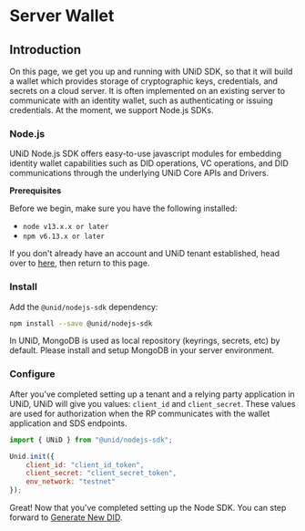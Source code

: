 # Server Wallet

## Introduction

On this page, we get you up and running with UNiD SDK, so that it will build a wallet which provides storage of cryptographic keys, credentials, and secrets on a cloud server. It is often implemented on an existing server to communicate with an identity wallet, such as authenticating or issuing credentials. At the moment, we support Node.js SDKs.

### Node.js

UNiD Node.js SDK offers easy-to-use javascript modules for embedding identity wallet capabilities such as DID operations, VC operations, and DID communications through the underlying UNiD Core APIs and Drivers.

**Prerequisites**

Before we begin, make sure you have the following installed:

* `node v13.x.x or later`
* `npm v6.13.x or later`

If you don't already have an account and UNiD tenant established, head over to [here](https://docs.getunid.io), then return to this page.

### Install

Add the `@unid/nodejs-sdk` dependency:

```bash
npm install --save @unid/nodejs-sdk
```

In UNiD, MongoDB is used as local repository \(keyrings, secrets, etc\) by default. Please install and setup MongoDB in your server environment.

### Configure

After you've completed setting up a tenant and a relying party application in UNiD, UNiD will give you values: `client_id` and `client_secret`. These values are used for authorization when the RP communicates with the wallet application and SDS endpoints.

```javascript
import { UNiD } from "@unid/nodejs-sdk";

Unid.init({
    client_id: "client_id_token",
    client_secret: "client_secret_token",
    env_network: "testnet"
});
```

Great! Now that you've completed setting up the Node SDK. You can step forward to [Generate New DID](https://github.com/getunid/unid-docs/tree/200b6426614a35d04f83935d75f645238a273318/server/1-did-operation/README.md).

